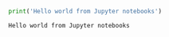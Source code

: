 

```python
print('Hello world from Jupyter notebooks')
```

    Hello world from Jupyter notebooks

